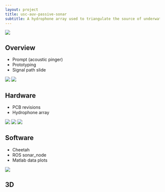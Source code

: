 ```yaml
---
layout: project
title: usc-auv-passive-sonar
subtitle: A hydrophone array used to triangulate the source of underwater acoustic pings.
---
```


<img src="http://niftyhedgehog.com/usc-auv-passive-sonar/images/sonar_3d.jpg">

## Overview
* Prompt (acoustic pinger)
* Prototyping
* Signal path slide

<img src="http://niftyhedgehog.com/usc-auv-passive-sonar/images/whiteboarding.jpg">
<img src="http://niftyhedgehog.com/usc-auv-passive-sonar/images/sonar_testing.jpg">

## Hardware
* PCB revisions
* Hydrophone array

<img src="http://niftyhedgehog.com/usc-auv-passive-sonar/images/sonar_2d.jpg">
<img src="http://niftyhedgehog.com/usc-auv-passive-sonar/images/sonar_board_top.jpg">
<img src="http://niftyhedgehog.com/usc-auv-passive-sonar/images/sonar_testing.jpg">

## Software
* Cheetah
* ROS sonar_node
* Matlab data plots

<img src="http://niftyhedgehog.com/usc-auv-passive-sonar/images/sonar_testing.jpg">

## 3D
